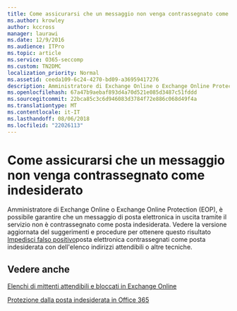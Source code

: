 ```yaml
---
title: Come assicurarsi che un messaggio non venga contrassegnato come indesiderato
ms.author: krowley
author: kccross
manager: laurawi
ms.date: 12/9/2016
ms.audience: ITPro
ms.topic: article
ms.service: O365-seccomp
ms.custom: TN2DMC
localization_priority: Normal
ms.assetid: ceeda109-6c24-4270-bd09-a36959417276
description: Amministratore di Exchange Online o Exchange Online Protection (EOP), è possibile garantire che un messaggio di posta elettronica in uscita tramite il servizio non è contrassegnato come posta indesiderata. Vedere la versione aggiornata del suggerimenti e procedure per ottenere questo risultato Impedisci falso positivo posta elettronica contrassegnati come posta indesiderata con dell'elenco indirizzi attendibili o altre tecniche.
ms.openlocfilehash: 67a47b9aebaf893d4a70d521e085d3487c51fddd
ms.sourcegitcommit: 22bca85c3c6d946083d3784f72e886c068d49f4a
ms.translationtype: MT
ms.contentlocale: it-IT
ms.lasthandoff: 08/06/2018
ms.locfileid: "22026113"
---
```

# <a name="how-to-help-ensure-that-a-message-isnt-marked-as-spam"></a>Come assicurarsi che un messaggio non venga contrassegnato come indesiderato

Amministratore di Exchange Online o Exchange Online Protection (EOP), è possibile garantire che un messaggio di posta elettronica in uscita tramite il servizio non è contrassegnato come posta indesiderata. Vedere la versione aggiornata del suggerimenti e procedure per ottenere questo risultato [Impedisci falso positivo](https://go.microsoft.com/fwlink/p/?LinkID=534224)posta elettronica contrassegnati come posta indesiderata con dell'elenco indirizzi attendibili o altre tecniche. 
  
## <a name="see-also"></a>Vedere anche

[Elenchi di mittenti attendibili e bloccati in Exchange Online](safe-sender-and-blocked-sender-lists-faq.md)

[Protezione dalla posta indesiderata in Office 365](https://support.office.com/en-US/article/Office-365-Email-Anti-Spam-Protection-6a601501-a6a8-4559-b2e7-56b59c96a586)

